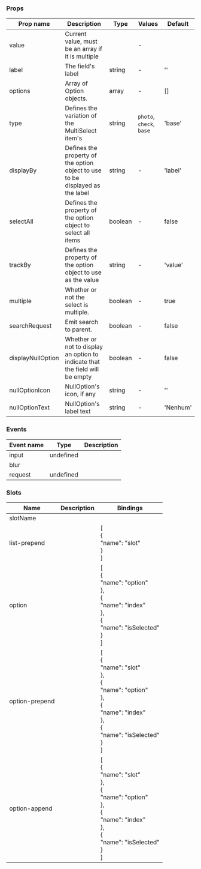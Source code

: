 ### Props

| Prop name         | Description                                                                      | Type    | Values                   | Default  |
| ----------------- | -------------------------------------------------------------------------------- | ------- | ------------------------ | -------- |
| value             | Current value, must be an array if it is multiple                                |         | -                        |          |
| label             | The field's label                                                                | string  | -                        | ''       |
| options           | Array of Option objects.                                                         | array   | -                        | []       |
| type              | Defines the variation of the MultiSelect item's                                  | string  | `photo`, `check`, `base` | 'base'   |
| displayBy         | Defines the property of the option object to use to be<br>displayed as the label | string  | -                        | 'label'  |
| selectAll         | Defines the property of the option object to select all items                    | boolean | -                        | false    |
| trackBy           | Defines the property of the option object to use as the value                    | string  | -                        | 'value'  |
| multiple          | Whether or not the select is multiple.                                           | boolean | -                        | true     |
| searchRequest     | Emit search to parent.                                                           | boolean | -                        | false    |
| displayNullOption | Whether or not to display an option to indicate that the field will be empty     | boolean | -                        | false    |
| nullOptionIcon    | NullOption's icon, if any                                                        | string  | -                        | ''       |
| nullOptionText    | NullOption's label text                                                          | string  | -                        | 'Nenhum' |

### Events

| Event name | Type      | Description |
| ---------- | --------- | ----------- |
| input      | undefined |
| blur       |           |
| request    | undefined |

### Slots

| Name           | Description | Bindings                                                                                                                                       |
| -------------- | ----------- | ---------------------------------------------------------------------------------------------------------------------------------------------- |
| slotName       |             |                                                                                                                                                |
| list-prepend   |             | [<br> {<br> "name": "slot"<br> }<br>]                                                                                                          |
| option         |             | [<br> {<br> "name": "option"<br> },<br> {<br> "name": "index"<br> },<br> {<br> "name": "isSelected"<br> }<br>]                                 |
| option-prepend |             | [<br> {<br> "name": "slot"<br> },<br> {<br> "name": "option"<br> },<br> {<br> "name": "index"<br> },<br> {<br> "name": "isSelected"<br> }<br>] |
| option-append  |             | [<br> {<br> "name": "slot"<br> },<br> {<br> "name": "option"<br> },<br> {<br> "name": "index"<br> },<br> {<br> "name": "isSelected"<br> }<br>] |
